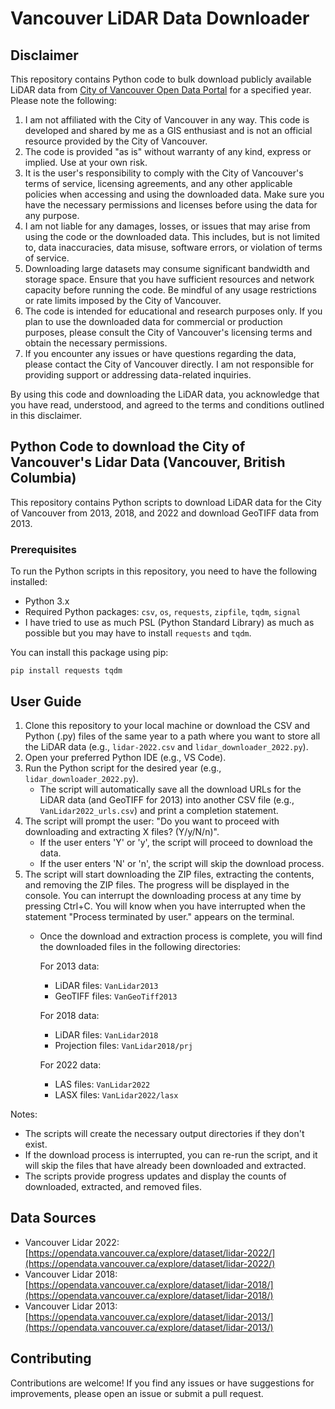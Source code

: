 # Vancouver LiDAR Data Downloader

## Disclaimer
This repository contains Python code to bulk download publicly available LiDAR data from [City of Vancouver Open Data Portal](https://opendata.vancouver.ca/pages/home/) for a specified year. 
Please note the following:
1. I am not affiliated with the City of Vancouver in any way. This code is developed and shared by me as a GIS enthusiast and is not an official resource provided by the City of Vancouver.
2. The code is provided "as is" without warranty of any kind, express or implied. Use at your own risk.
3. It is the user's responsibility to comply with the City of Vancouver's terms of service, licensing agreements, and any other applicable policies when accessing and using the downloaded data. Make sure you have the necessary permissions and licenses before using the data for any purpose.
4. I am not liable for any damages, losses, or issues that may arise from using the code or the downloaded data. This includes, but is not limited to, data inaccuracies, data misuse, software errors, or violation of terms of service.
5. Downloading large datasets may consume significant bandwidth and storage space. Ensure that you have sufficient resources and network capacity before running the code. Be mindful of any usage restrictions or rate limits imposed by the City of Vancouver.
6. The code is intended for educational and research purposes only. If you plan to use the downloaded data for commercial or production purposes, please consult the City of Vancouver's licensing terms and obtain the necessary permissions.
7. If you encounter any issues or have questions regarding the data, please contact the City of Vancouver directly. I am not responsible for providing support or addressing data-related inquiries.

By using this code and downloading the LiDAR data, you acknowledge that you have read, understood, and agreed to the terms and conditions outlined in this disclaimer.

## Python Code to download the City of Vancouver's Lidar Data (Vancouver, British Columbia)
This repository contains Python scripts to download LiDAR data for the City of Vancouver from 2013, 2018, and 2022 and download GeoTIFF data from 2013.


### Prerequisites
To run the Python scripts in this repository, you need to have the following installed:
- Python 3.x
- Required Python packages: `csv`, `os`, `requests`, `zipfile`, `tqdm`, `signal`
- I have tried to use as much PSL (Python Standard Library) as much as possible but you may have to install `requests` and `tqdm`.

You can install this package using pip:
```
pip install requests tqdm
```

## User Guide
1. Clone this repository to your local machine or download the CSV and Python (.py) files of the same year to a path where you want to store all the LiDAR data (e.g., `lidar-2022.csv` and `lidar_downloader_2022.py`). 
2. Open your preferred Python IDE (e.g., VS Code).
3. Run the Python script for the desired year (e.g., `lidar_downloader_2022.py`).
   - The script will automatically save all the download URLs for the LiDAR data (and GeoTIFF for 2013) into another CSV file (e.g., `VanLidar2022_urls.csv`) and print a completion statement.
4. The script will prompt the user: "Do you want to proceed with downloading and extracting X files? (Y/y/N/n)". 
   - If the user enters 'Y' or 'y', the script will proceed to download the data.
   - If the user enters 'N' or 'n', the script will skip the download process.
5. The script will start downloading the ZIP files, extracting the contents, and removing the ZIP files. The progress will be displayed in the console. You can interrupt the downloading process at any time by pressing Ctrl+C.
   You will know when you have interrupted when the statement "Process terminated by user." appears on the terminal.
   - Once the download and extraction process is complete, you will find the downloaded files in the following directories:

     For 2013 data:
     - LiDAR files: `VanLidar2013`
     - GeoTIFF files: `VanGeoTiff2013`

     For 2018 data:
     - LiDAR files: `VanLidar2018`
     - Projection files: `VanLidar2018/prj`

     For 2022 data:
     - LAS files: `VanLidar2022`
     - LASX files: `VanLidar2022/lasx`

Notes:
- The scripts will create the necessary output directories if they don't exist.
- If the download process is interrupted, you can re-run the script, and it will skip the files that have already been downloaded and extracted.
- The scripts provide progress updates and display the counts of downloaded, extracted, and removed files.

## Data Sources
- Vancouver Lidar 2022: [https://opendata.vancouver.ca/explore/dataset/lidar-2022/](https://opendata.vancouver.ca/explore/dataset/lidar-2022/)
- Vancouver Lidar 2018: [https://opendata.vancouver.ca/explore/dataset/lidar-2018/](https://opendata.vancouver.ca/explore/dataset/lidar-2018/)
- Vancouver Lidar 2013: [https://opendata.vancouver.ca/explore/dataset/lidar-2013/](https://opendata.vancouver.ca/explore/dataset/lidar-2013/)

## Contributing
Contributions are welcome! If you find any issues or have suggestions for improvements, please open an issue or submit a pull request.
